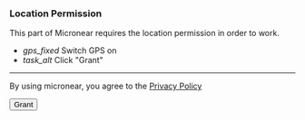 <h3>Location Permission</h3>

<p>
  This part of Micronear requires the location permission in order to work.
</p>

<ul class="demo-list-icon mdl-list">
  <li class="mdl-list__item">
    <span class="mdl-list__item-primary-content">
    <i class="material-icons mdl-list__item-icon">gps_fixed</i>
    Switch GPS on
</span>
  </li>
  <li class="mdl-list__item">
    <span class="mdl-list__item-primary-content">
    <i class="material-icons mdl-list__item-icon">task_alt</i>
    Click "Grant"
  </span>
  </li>
</ul>

<hr>

<p>By using micronear, you agree to the <a href="privacy.html">Privacy Policy</a></p>
<button class="mdl-button mdl-js-button mdl-button--raised mdl-js-ripple-effect mdl-button--accent" id="permissions__allowlocation">
  Grant
</button>